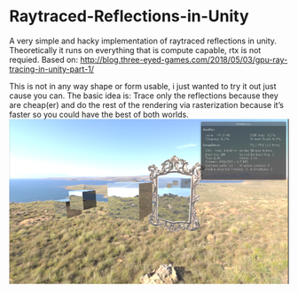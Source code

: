 # Raytraced-Reflections-in-Unity
A very simple and hacky implementation of raytraced reflections in unity. Theoretically it runs on everything that is compute capable, rtx is not requied. Based on: http://blog.three-eyed-games.com/2018/05/03/gpu-ray-tracing-in-unity-part-1/

This is not in any way shape or form usable, i just wanted to try it out just cause you can.
The basic idea is: Trace only the reflections because they are cheap(er) and do the rest of the rendering via rasterization because it’s faster so you could have the best of both worlds.
![](rtr.PNG)
